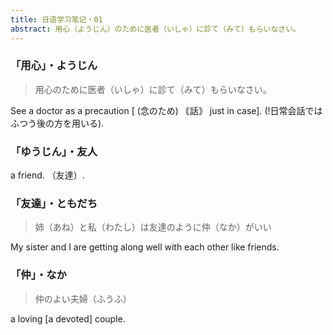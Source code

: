 ```yaml
---
title: 日语学习笔记・01
abstract: 用心（ようじん）のために医者（いしゃ）に診て（みて）もらいなさい。
---
```





### 「用心」・ようじん

> 用心のために医者（いしゃ）に診て（みて）もらいなさい。

See a doctor as a precaution [ (念のため) ｟話｠ just in case]. (!日常会話ではふつう後の方を用いる).


### 「ゆうじん」・友人

a friend. （友達）.


### 「友達」・ともだち

> 姉（あね）と私（わたし）は友達のように仲（なか）がいい

My sister and I are getting along well with each other like friends.


### 「仲」・なか

> 仲のよい夫婦（ふうふ）

a loving [a devoted] couple.









